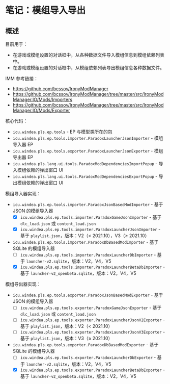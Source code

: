 # 笔记：模组导入导出

## 概述

目前用于：

- 在游戏或模组设置的对话框中，从各种数据文件导入模组信息到模组依赖列表中。
- 在游戏或模组设置的对话框中，从模组依赖列表导出模组信息各种数据文件。

IMM 参考链接：

- https://github.com/bcssov/IronyModManager
- https://github.com/bcssov/IronyModManager/tree/master/src/IronyModManager.IO/Mods/Importers
- https://github.com/bcssov/IronyModManager/tree/master/src/IronyModManager.IO/Mods/Exporter

核心代码：

- `icu.windea.pls.ep.tools` - EP 与模型类所在的包
- `icu.windea.pls.ep.tools.importer.ParadoxLauncherJsonImporter` - 模组导入器 EP
- `icu.windea.pls.ep.tools.exporter.ParadoxLauncherJsonExporter` - 模组导出器 EP
- `icu.windea.pls.lang.ui.tools.ParadoxModDependenciesImportPopup` - 导入模组依赖的弹出窗口 UI
- `icu.windea.pls.lang.ui.tools.ParadoxModDependenciesExportPopup` - 导出模组依赖的弹出窗口 UI

模组导入器实现：

- `icu.windea.pls.ep.tools.importer.ParadoxJsonBasedModImporter` - 基于 JSON 的模组导入器
  - [X] `icu.windea.pls.ep.tools.importer.ParadoxGameJsonImporter` - 基于 `dlc_load.json` 或 `content_load.json`
  - [X] `icu.windea.pls.ep.tools.importer.ParadoxLauncherJsonImporter` - 基于 `playlist.json`，版本：V2（< 2021.10），V3（≥ 2021.10）
- `icu.windea.pls.ep.tools.importer.ParadoxDbBasedModImporter` - 基于 SQLite 的模组导入器
  - [ ] `icu.windea.pls.ep.tools.importer.ParadoxLauncherDbImporter` - 基于 `launcher-v2.sqlite`，版本：V2，V4，V5 
  - [X] `icu.windea.pls.ep.tools.importer.ParadoxLauncherBetaDbImporter` - 基于 `launcher-v2_openbeta.sqlite`，版本：V2，V4，V5

模组导出器实现：

- `icu.windea.pls.ep.tools.exporter.ParadoxJsonBasedModExporter` - 基于 JSON 的模组导入器
  - [ ] `icu.windea.pls.ep.tools.exporter.ParadoxGameJsonExporter` - 基于 `dlc_load.json` 或 `content_load.json`
  - [ ] `icu.windea.pls.ep.tools.exporter.ParadoxLauncherJsonV2Exporter` - 基于 `playlist.json`，版本：V2（< 2021.10）
  - [ ] `icu.windea.pls.ep.tools.exporter.ParadoxLauncherJsonV3Exporter` - 基于 `playlist.json`，版本：V3（≥ 2021.10）
- `icu.windea.pls.ep.tools.exporter.ParadoxDbBasedModExporter` - 基于 SQLite 的模组导入器
  - [ ] `icu.windea.pls.ep.tools.exporter.ParadoxLauncherDbExporter` - 基于 `launcher-v2.sqlite`，版本：V2，V4，V5
  - [X] `icu.windea.pls.ep.tools.exporter.ParadoxLauncherBetaDbExporter` - 基于 `launcher-v2_openbeta.sqlite`，版本：V2，V4，V5
